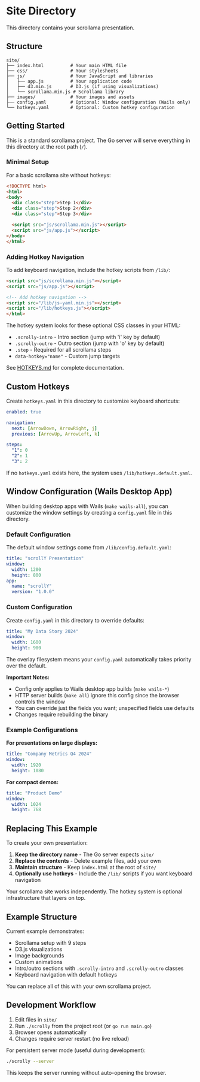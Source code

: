# Site Directory

This directory contains your scrollama presentation.

## Structure

```
site/
├── index.html          # Your main HTML file
├── css/                # Your stylesheets
├── js/                 # Your JavaScript and libraries
│   ├── app.js          # Your application code
│   ├── d3.min.js       # D3.js (if using visualizations)
│   └── scrollama.min.js # Scrollama library
├── images/             # Your images and assets
├── config.yaml         # Optional: Window configuration (Wails only)
└── hotkeys.yaml        # Optional: Custom hotkey configuration
```

## Getting Started

This is a standard scrollama project. The Go server will serve everything in this directory at the root path (`/`).

### Minimal Setup

For a basic scrollama site without hotkeys:

```html
<!DOCTYPE html>
<html>
<body>
  <div class="step">Step 1</div>
  <div class="step">Step 2</div>
  <div class="step">Step 3</div>

  <script src="js/scrollama.min.js"></script>
  <script src="js/app.js"></script>
</body>
</html>
```

### Adding Hotkey Navigation

To add keyboard navigation, include the hotkey scripts from `/lib/`:

```html
<script src="js/scrollama.min.js"></script>
<script src="js/app.js"></script>

<!-- Add hotkey navigation -->
<script src="/lib/js-yaml.min.js"></script>
<script src="/lib/hotkeys.js"></script>
</html>
```

The hotkey system looks for these optional CSS classes in your HTML:
- `.scrolly-intro` - Intro section (jump with 'i' key by default)
- `.scrolly-outro` - Outro section (jump with 'o' key by default)
- `.step` - Required for all scrollama steps
- `data-hotkey="name"` - Custom jump targets

See [HOTKEYS.md](../HOTKEYS.md) for complete documentation.

## Custom Hotkeys

Create `hotkeys.yaml` in this directory to customize keyboard shortcuts:

```yaml
enabled: true

navigation:
  next: [ArrowDown, ArrowRight, j]
  previous: [ArrowUp, ArrowLeft, k]

steps:
  "1": 0
  "2": 1
  "3": 2
```

If no `hotkeys.yaml` exists here, the system uses `/lib/hotkeys.default.yaml`.

## Window Configuration (Wails Desktop App)

When building desktop apps with Wails (`make wails-all`), you can customize the window settings by creating a `config.yaml` file in this directory.

### Default Configuration

The default window settings come from `/lib/config.default.yaml`:

```yaml
title: "scrollY Presentation"
window:
  width: 1200
  height: 800
app:
  name: "scrollY"
  version: "1.0.0"
```

### Custom Configuration

Create `config.yaml` in this directory to override defaults:

```yaml
title: "My Data Story 2024"
window:
  width: 1600
  height: 900
```

The overlay filesystem means your `config.yaml` automatically takes priority over the default.

**Important Notes:**
- Config only applies to Wails desktop app builds (`make wails-*`)
- HTTP server builds (`make all`) ignore this config since the browser controls the window
- You can override just the fields you want; unspecified fields use defaults
- Changes require rebuilding the binary

### Example Configurations

**For presentations on large displays:**
```yaml
title: "Company Metrics Q4 2024"
window:
  width: 1920
  height: 1080
```

**For compact demos:**
```yaml
title: "Product Demo"
window:
  width: 1024
  height: 768
```

## Replacing This Example

To create your own presentation:

1. **Keep the directory name** - The Go server expects `site/`
2. **Replace the contents** - Delete example files, add your own
3. **Maintain structure** - Keep `index.html` at the root of `site/`
4. **Optionally use hotkeys** - Include the `/lib/` scripts if you want keyboard navigation

Your scrollama site works independently. The hotkey system is optional infrastructure that layers on top.

## Example Structure

Current example demonstrates:
- Scrollama setup with 9 steps
- D3.js visualizations
- Image backgrounds
- Custom animations
- Intro/outro sections with `.scrolly-intro` and `.scrolly-outro` classes
- Keyboard navigation with default hotkeys

You can replace all of this with your own scrollama project.

## Development Workflow

1. Edit files in `site/`
2. Run `./scrolly` from the project root (or `go run main.go`)
3. Browser opens automatically
4. Changes require server restart (no live reload)

For persistent server mode (useful during development):
```bash
./scrolly --server
```

This keeps the server running without auto-opening the browser.

